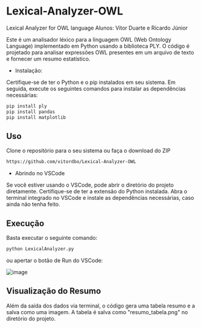# Lexical-Analyzer-OWL
Lexical Analyzer for OWL language
Alunos: Vítor Duarte e Ricardo Júnior

Este é um analisador léxico para a linguagem OWL (Web Ontology Language) implementado em Python usando a biblioteca PLY. O código é projetado para analisar expressões OWL presentes em um arquivo de texto e fornecer um resumo estatístico.

* Instalação:

Certifique-se de ter o Python e o pip instalados em seu sistema. Em seguida, execute os seguintes comandos para instalar as dependências necessárias:

```bash
pip install ply
pip install pandas
pip install matplotlib
```

## Uso

Clone o repositório para o seu sistema ou faça o download do ZIP
```bash
https://github.com/vitordbo/Lexical-Analyzer-OWL
```
* Abrindo no VSCode

Se você estiver usando o VSCode, pode abrir o diretório do projeto diretamente. Certifique-se de ter a extensão do Python instalada. Abra o terminal integrado no VSCode e instale as dependências necessárias, caso ainda não tenha feito.

## Execução

Basta executar o seguinte comando: 
```bash
python LexicalAnalyzer.py
```
ou apertar o botão de Run do VSCode:

![image](https://github.com/vitordbo/Lexical-Analyzer-OWL/assets/65680799/3c5e0af0-540a-459f-8e93-4de385b2fb6b)

## Visualização do Resumo
Além da saída dos dados via terminal, o código gera uma tabela resumo e a salva como uma imagem. A tabela é salva como "resumo_tabela.png" no diretório do projeto.
